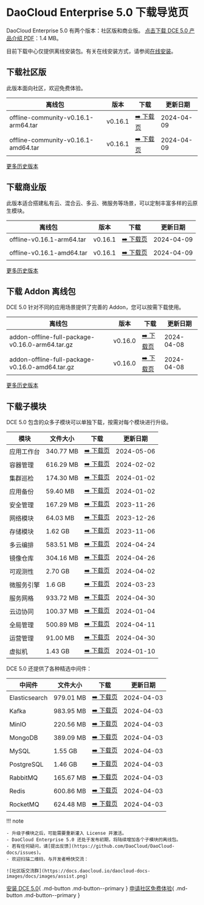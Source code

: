 # DaoCloud Enterprise 5.0 下载导览页

DaoCloud Enterprise 5.0 有两个版本：社区版和商业版。
[点击下载 DCE 5.0 产品介绍 PDF](https://harbor-test2.cn-sh2.ufileos.com/docs/download/DCE5.0-intro.pdf)：1.4 MB。

目前下载中心仅提供离线安装包。有关在线安装方式，请参阅[在线安装](../install/index.md)。

## 下载社区版

此版本面向社区，欢迎免费体验。

| 离线包           | 版本    | 下载  | 更新日期   |
| --------------- | ------- | ---- | -------- |
| offline-community-v0.16.1-arm64.tar | v0.16.1 | [:arrow_right: 下载页](./free/dce5-installer-v0.16.1.md) | 2024-04-09 |
| offline-community-v0.16.1-amd64.tar | v0.16.1 | [:arrow_right: 下载页](./free/dce5-installer-v0.16.1.md) | 2024-04-09 |

[更多历史版本](./free/dce5-installer-history.md)

## 下载商业版

此版本适合搭建私有云、混合云、多云、微服务等场景，可以定制丰富多样的云原生模块。

| 离线包 | 版本    | 下载      | 更新日期   |
| ----- | ------- | -------- | --------- |
| offline-v0.16.1-arm64.tar | v0.16.1 | [:arrow_right: 下载页](./business/dce5-installer-v0.16.1.md) | 2024-04-09 |
| offline-v0.16.1-amd64.tar | v0.16.1 | [:arrow_right: 下载页](./business/dce5-installer-v0.16.1.md) | 2024-04-09 |

[更多历史版本](./business/dce5-installer-history.md)

## 下载 Addon 离线包

DCE 5.0 针对不同的应用场景提供了完善的 Addon，您可以按需下载使用。

| 离线包    | 版本    | 下载 | 更新日期   |
| -------- | ------- | --- | --------- |
| addon-offline-full-package-v0.16.0-arm64.tar.gz | v0.16.0 | [:arrow_right: 下载页](./addon/v0.16.0.md) | 2024-04-08 |
| addon-offline-full-package-v0.16.0-amd64.tar.gz | v0.16.0 | [:arrow_right: 下载页](./addon/v0.16.0.md) | 2024-04-08 |

[更多历史版本](./addon/history.md)

## 下载子模块

DCE 5.0 包含的众多子模块可以单独下载，按需对每个模块进行升级。

| 模块     | 文件大小  | 下载     | 更新日期   |
| -------- | ------- | ---------------------------------------------- | ---------- |
| 应用工作台 | 340.77 MB | [:arrow_right: 下载页](./modules/amamba.md)   | 2024-05-06 |
| 容器管理 | 616.29 MB  | [:arrow_right: 下载页](./modules/kpanda.md)   | 2024-02-02 |
| 集群巡检 | 174.30 MB | [:arrow_right: 下载页](./modules/kcollie.md)   | 2024-01-02 |
| 应用备份 | 59.40 MB  | [:arrow_right: 下载页](./modules/kcoral.md)    | 2024-01-02 |
| 安全管理 | 167.29 MB | [:arrow_right: 下载页](./modules/dowl.md)      | 2023-11-26 |
| 网络模块 | 64.03 MB  | [:arrow_right: 下载页](./modules/spidernet.md) | 2023-12-26 |
| 存储模块 | 1.62 GB   | [:arrow_right: 下载页](./modules/hwameistor.md)| 2023-11-06 |
| 多云编排 | 583.51 MB | [:arrow_right: 下载页](./modules/kairship.md)  | 2024-04-24 |
| 镜像仓库 | 304.16 MB | [:arrow_right: 下载页](./modules/kangaroo.md)  | 2024-04-26 |
| 可观测性 | 2.70 GB   | [:arrow_right: 下载页](./modules/insight.md)   | 2024-04-02 |
| 微服务引擎| 1.6 GB  | [:arrow_right: 下载页](./modules/skoala.md)     | 2024-03-23 |
| 服务网格 | 933.72 MB | [:arrow_right: 下载页](./modules/mspider.md)   | 2024-04-30 |
| 云边协同 | 100.37 MB | [:arrow_right: 下载页](./modules/kant.md)      | 2024-01-04 |
| 全局管理 | 500.89 MB | [:arrow_right: 下载页](./modules/ghippo.md)    | 2024-04-11 |
| 运营管理 | 91.00 MB  | [:arrow_right: 下载页](./modules/gmagpie.md)   | 2024-04-30 |
| 虚拟机   | 1.43 GB  | [:arrow_right: 下载页](./modules/virtnest.md)   | 2024-01-10 |

DCE 5.0 还提供了各种精选中间件：

| 中间件         | 文件大小  | 下载     | 更新日期    |
|---------------| -------- |------------------------------------------------------------|------------|
| Elasticsearch |979.01 MB| [:arrow_right: 下载页](./modules/middleware/elasticsearch.md) |2024-04-03|
| Kafka |983.95 MB| [:arrow_right: 下载页](./modules/middleware/kafka.md) |2024-04-03|
| MinIO |220.56 MB| [:arrow_right: 下载页](./modules/middleware/minio.md) |2024-04-03|
| MongoDB |389.09 MB| [:arrow_right: 下载页](./modules/middleware/mongodb.md) |2024-04-03|
| MySQL |1.55 GB| [:arrow_right: 下载页](./modules/middleware/mysql.md) |2024-04-03|
| PostgreSQL |1.46 GB| [:arrow_right: 下载页](./modules/middleware/postgresql.md) |2024-04-03|
| RabbitMQ |165.67 MB| [:arrow_right: 下载页](./modules/middleware/rabbitmq.md) |2024-04-03|
| Redis |600.86 MB| [:arrow_right: 下载页](./modules/middleware/redis.md) |2024-04-03|
| RocketMQ |624.48 MB| [:arrow_right: 下载页](./modules/middleware/rocketmq.md) |2024-04-03|

!!! note

    - 升级子模块之后，可能需要重新灌入 License 并激活。
    - DaoCloud Enterprise 5.0 还处于发布初期，将陆续增加各个子模块的离线包。
    - 若有任何疑问，请[提出反馈](https://github.com/DaoCloud/DaoCloud-docs/issues)。
    - 欢迎扫描二维码，与开发者畅快交流：

    ![社区版交流群](https://docs.daocloud.io/daocloud-docs-images/docs/images/assist.png)

[安装 DCE 5.0](../install/index.md){ .md-button .md-button--primary }
[申请社区免费体验](../dce/license0.md){ .md-button .md-button--primary }
